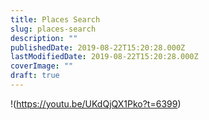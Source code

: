 ```yaml
---
title: Places Search
slug: places-search
description: ""
publishedDate: 2019-08-22T15:20:28.000Z
lastModifiedDate: 2019-08-22T15:20:28.000Z
coverImage: ""
draft: true
---
```


!(https://youtu.be/UKdQjQX1Pko?t=6399)
